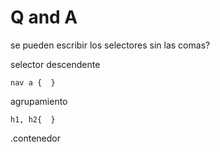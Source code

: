 # Q and A

se pueden escribir los selectores sin las comas?

selector descendente
    
    nav a {  }

agrupamiento

    h1, h2{  }


.contenedor

